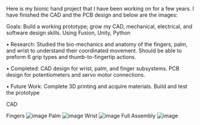 Here is my bionic hand project that I have been working on for a few years. I have finished the CAD and the PCB design and below are the images: <p>
Goals: Build a working prototype; grow my CAD, mechanical, electrical,
and software design skills. Using Fusion, Unity, Python <p>
• Research: Studied the bio-mechanics and anatomy of the fingers, palm,
and wrist to understand their coordinated movement. Should be able to
preform 6 grip types and thumb-to-fingertip actions.<p>
• Completed: CAD design for wrist, palm, and finger subsystems. PCB
design for potentiometers and servo motor connections.<p>
• Future Work: Complete 3D printing and acquire materials. Build and test
the prototype<p>

CAD <p>
Fingers
![image](https://github.com/user-attachments/assets/1d806dc0-c2ec-4842-92ea-32039a597c9e)
Palm 
![image](https://github.com/user-attachments/assets/2d17c922-b179-42b3-9479-ca324d7d75c3)
Wrist
![image](https://github.com/user-attachments/assets/a2c617e3-58c3-402c-b8ff-97639ade0fe6)
Full Assembly
![image](https://github.com/user-attachments/assets/0d5d9245-6e0e-44a0-8435-3d52d5c4be8c)



